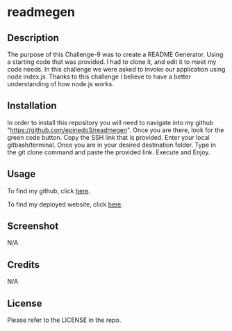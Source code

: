 # readmegen
## Description

The purpose of this Challenge-9 was to create a README Generator. Using a starting code that was provided. I had to clone it, and edit it to meet my code needs. In this challenge we were asked to invoke our application using node index.js. Thanks to this challenge I believe to have a better understanding of how node.js works.

## Installation
In order to install this repository you will need to navigate into my github "https://github.com/epinedo3/readmegen". Once you are there, look for the green code button. Copy the SSH link that is provided. Enter your local gitbash/terminal. Once you are in your desired destination folder. Type in the git clone command and paste the provided link. Execute and Enjoy.

## Usage
To find my github, click [here](https://github.com/epinedo3/readmegen).

To find my deployed website, click [here]( https://epinedo3.github.io/readmegen/).

## Screenshot
N/A

## Credits
N/A

## License

Please refer to the LICENSE in the repo.